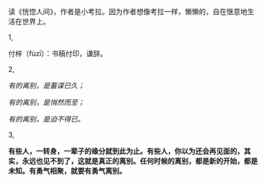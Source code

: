 
读《恍惚人间》，作者是小考拉。因为作者想像考拉一样，懒懒的，自在惬意地生活在世界上。

1,

付梓（fùzī）：书稿付印，谦辞。

2,

*有的离别，是蓄谋已久；*

*有的离别，是悄然而至；*

*有的离别，是迫不得已。*

3,

**有些人，一转身，一辈子的缘分就到此为止。有些人，你以为还会再见面的，其实，永远也见不到了，这就是真正的离别。任何时候的离别，都是新的开始，都是未知。有勇气相聚，就要有勇气离别。**